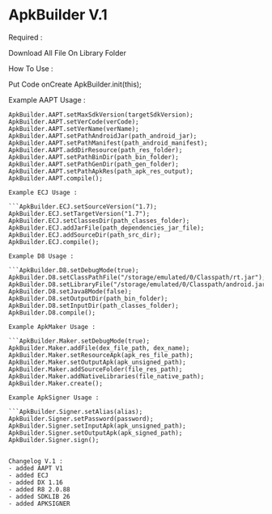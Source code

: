 # ApkBuilder V.1

Required :

Download All File On Library Folder

How To Use :

Put Code onCreate
ApkBuilder.init(this);

Example AAPT Usage :

```ApkBuilder.AAPT.setMinSdkVersion(minSdkVer);
ApkBuilder.AAPT.setMaxSdkVersion(targetSdkVersion);
ApkBuilder.AAPT.setVerCode(verCode);
ApkBuilder.AAPT.setVerName(verName);
ApkBuilder.AAPT.setPathAndroidJar(path_android_jar);
ApkBuilder.AAPT.setPathManifest(path_android_manifest);
ApkBuilder.AAPT.addDirResource(path_res_folder);
ApkBuilder.AAPT.setPathBinDir(path_bin_folder);
ApkBuilder.AAPT.setPathGenDir(path_gen_folder);
ApkBuilder.AAPT.setPathApkRes(path_apk_res_output);
ApkBuilder.AAPT.compile();

Example ECJ Usage :

```ApkBuilder.ECJ.setSourceVersion("1.7);
ApkBuilder.ECJ.setTargetVersion("1.7");
ApkBuilder.ECJ.setClassesDir(path_classes_folder);
ApkBuilder.ECJ.addJarFile(path_dependencies_jar_file);
ApkBuilder.ECJ.addSourceDir(path_src_dir);
ApkBuilder.ECJ.compile();

Example D8 Usage :

```ApkBuilder.D8.setDebugMode(true);
ApkBuilder.D8.setClassPathFile("/storage/emulated/0/Classpath/rt.jar");
ApkBuilder.D8.setLibraryFile("/storage/emulated/0/Classpath/android.jar");
ApkBuilder.D8.setJava8Mode(false);
ApkBuilder.D8.setOutputDir(path_bin_folder);
ApkBuilder.D8.setInputDir(path_classes_folder);
ApkBuilder.D8.compile();

Example ApkMaker Usage :

```ApkBuilder.Maker.setDebugMode(true);
ApkBuilder.Maker.addFile(dex_file_path, dex_name);
ApkBuilder.Maker.setResourceApk(apk_res_file_path);
ApkBuilder.Maker.setOutputApk(apk_unsigned_path);
ApkBuilder.Maker.addSourceFolder(file_res_path);
ApkBuilder.Maker.addNativeLibraries(file_native_path);
ApkBuilder.Maker.create();

Example ApkSigner Usage :

```ApkBuilder.Signer.setAlias(alias);
ApkBuilder.Signer.setPassword(password);
ApkBuilder.Signer.setInputApk(apk_unsigned_path);
ApkBuilder.Signer.setOutputApk(apk_signed_path);
ApkBuilder.Signer.sign();


Changelog V.1 :
- added AAPT V1
- added ECJ
- added DX 1.16
- added R8 2.0.88
- added SDKLIB 26
- added APKSIGNER

